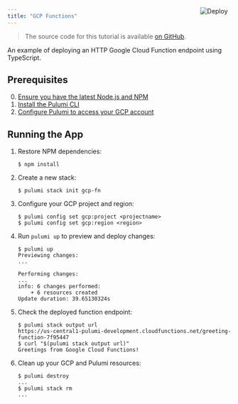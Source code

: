 ```yaml
---
title: "GCP Functions"
---
```


<a href="https://app.pulumi.com/new?template=https://github.com/pulumi/examples/tree/master/gcp-ts-functions" target="_blank">
    <img src="https://get.pulumi.com/new/button.svg" alt="Deploy" style="float: right; padding: 8px; margin-top: -65px">
</a>

> The source code for this tutorial is available [on GitHub](https://github.com/pulumi/examples/tree/master/gcp-ts-functions).


An example of deploying an HTTP Google Cloud Function endpoint using TypeScript.

## Prerequisites

0. [Ensure you have the latest Node.js and NPM](https://nodejs.org/en/download/)
2. [Install the Pulumi CLI](https://www.pulumi.com/docs/reference/install/)
3. [Configure Pulumi to access your GCP account](https://www.pulumi.com/docs/reference/clouds/gcp/setup/)

## Running the App

1.  Restore NPM dependencies:

    ```
    $ npm install
    ```

2.  Create a new stack:

    ```
    $ pulumi stack init gcp-fn
    ```

3.  Configure your GCP project and region:

    ```
    $ pulumi config set gcp:project <projectname> 
    $ pulumi config set gcp:region <region>
    ```

4.  Run `pulumi up` to preview and deploy changes:

    ``` 
    $ pulumi up
    Previewing changes:
    ...

    Performing changes:
    ...
    info: 6 changes performed:
        + 6 resources created
    Update duration: 39.65130324s
    ```

5.  Check the deployed function endpoint:

    ```
    $ pulumi stack output url
    https://us-central1-pulumi-development.cloudfunctions.net/greeting-function-7f95447
    $ curl "$(pulumi stack output url)"
    Greetings from Google Cloud Functions!
    ```

6. Clean up your GCP and Pulumi resources:

    ```
    $ pulumi destroy
    ...
    $ pulumi stack rm
    ...
    ```


